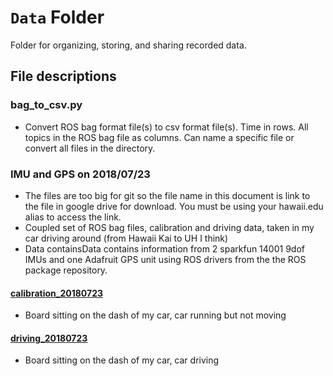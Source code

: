 # `Data` Folder
Folder for organizing, storing, and sharing recorded data.

## File descriptions
### bag_to_csv.py
- Convert ROS bag format file(s) to csv format file(s). Time in rows. All topics in the ROS bag file as columns. Can name a specific file or convert all files in the directory. 

### IMU and GPS on 2018/07/23
- The files are too big for git so the file name in this document is link to the file in google drive for download. You must be using your hawaii.edu alias to access the link.
- Coupled set of ROS bag files, calibration and driving data, taken in my car driving around (from Hawaii Kai to UH I think)
- Data containsData contains information from 2 sparkfun 14001 9dof IMUs and one Adafruit GPS unit using ROS drivers from the the ROS package repository. 

#### [calibration_20180723](https://drive.google.com/file/d/11BClcgSuAI-0nzK6ghGmRxgEXhnlAXu7/view?usp=sharing)
- Board sitting on the dash of my car, car running but not moving
  
#### [driving_20180723](https://drive.google.com/file/d/1IM72OgZHopVvkrx_QZf1jbMyFT_Ob6vw/view?usp=sharing)
- Board sitting on the dash of my car, car driving
